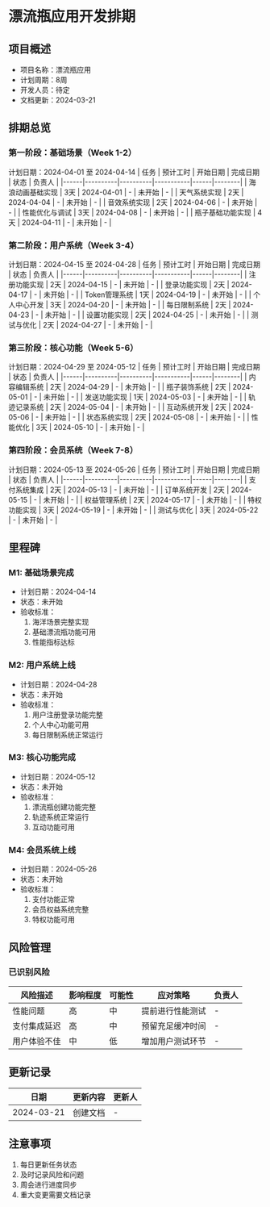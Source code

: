 # 漂流瓶应用开发排期

## 项目概述
- 项目名称：漂流瓶应用
- 计划周期：8周
- 开发人员：待定
- 文档更新：2024-03-21

## 排期总览

### 第一阶段：基础场景（Week 1-2）
计划日期：2024-04-01 至 2024-04-14
| 任务 | 预计工时 | 开始日期 | 完成日期 | 状态 | 负责人 |
|------|----------|----------|-----------|------|--------|
| 海浪动画基础实现 | 3天 | 2024-04-01 | - | 未开始 | - |
| 天气系统实现 | 2天 | 2024-04-04 | - | 未开始 | - |
| 音效系统实现 | 2天 | 2024-04-06 | - | 未开始 | - |
| 性能优化与调试 | 3天 | 2024-04-08 | - | 未开始 | - |
| 瓶子基础功能实现 | 4天 | 2024-04-11 | - | 未开始 | - |

### 第二阶段：用户系统（Week 3-4）
计划日期：2024-04-15 至 2024-04-28
| 任务 | 预计工时 | 开始日期 | 完成日期 | 状态 | 负责人 |
|------|----------|----------|-----------|------|--------|
| 注册功能实现 | 2天 | 2024-04-15 | - | 未开始 | - |
| 登录功能实现 | 2天 | 2024-04-17 | - | 未开始 | - |
| Token管理系统 | 1天 | 2024-04-19 | - | 未开始 | - |
| 个人中心开发 | 3天 | 2024-04-20 | - | 未开始 | - |
| 每日限制系统 | 2天 | 2024-04-23 | - | 未开始 | - |
| 设置功能实现 | 2天 | 2024-04-25 | - | 未开始 | - |
| 测试与优化 | 2天 | 2024-04-27 | - | 未开始 | - |

### 第三阶段：核心功能（Week 5-6）
计划日期：2024-04-29 至 2024-05-12
| 任务 | 预计工时 | 开始日期 | 完成日期 | 状态 | 负责人 |
|------|----------|----------|-----------|------|--------|
| 内容编辑系统 | 2天 | 2024-04-29 | - | 未开始 | - |
| 瓶子装饰系统 | 2天 | 2024-05-01 | - | 未开始 | - |
| 发送功能实现 | 1天 | 2024-05-03 | - | 未开始 | - |
| 轨迹记录系统 | 2天 | 2024-05-04 | - | 未开始 | - |
| 互动系统开发 | 2天 | 2024-05-06 | - | 未开始 | - |
| 状态系统实现 | 2天 | 2024-05-08 | - | 未开始 | - |
| 性能优化 | 3天 | 2024-05-10 | - | 未开始 | - |

### 第四阶段：会员系统（Week 7-8）
计划日期：2024-05-13 至 2024-05-26
| 任务 | 预计工时 | 开始日期 | 完成日期 | 状态 | 负责人 |
|------|----------|----------|-----------|------|--------|
| 支付系统集成 | 2天 | 2024-05-13 | - | 未开始 | - |
| 订单系统开发 | 2天 | 2024-05-15 | - | 未开始 | - |
| 权益管理系统 | 2天 | 2024-05-17 | - | 未开始 | - |
| 特权功能实现 | 3天 | 2024-05-19 | - | 未开始 | - |
| 测试与优化 | 3天 | 2024-05-22 | - | 未开始 | - |

## 里程碑

### M1: 基础场景完成
- 计划日期：2024-04-14
- 状态：未开始
- 验收标准：
  1. 海洋场景完整实现
  2. 基础漂流瓶功能可用
  3. 性能指标达标

### M2: 用户系统上线
- 计划日期：2024-04-28
- 状态：未开始
- 验收标准：
  1. 用户注册登录功能完整
  2. 个人中心功能可用
  3. 每日限制系统正常运行

### M3: 核心功能完成
- 计划日期：2024-05-12
- 状态：未开始
- 验收标准：
  1. 漂流瓶创建功能完整
  2. 轨迹系统正常运行
  3. 互动功能可用

### M4: 会员系统上线
- 计划日期：2024-05-26
- 状态：未开始
- 验收标准：
  1. 支付功能正常
  2. 会员权益系统完整
  3. 特权功能可用

## 风险管理

### 已识别风险
| 风险描述 | 影响程度 | 可能性 | 应对策略 | 负责人 |
|----------|----------|--------|-----------|--------|
| 性能问题 | 高 | 中 | 提前进行性能测试 | - |
| 支付集成延迟 | 高 | 中 | 预留充足缓冲时间 | - |
| 用户体验不佳 | 中 | 低 | 增加用户测试环节 | - |

## 更新记录
| 日期 | 更新内容 | 更新人 |
|------|----------|--------|
| 2024-03-21 | 创建文档 | - |

## 注意事项
1. 每日更新任务状态
2. 及时记录风险和问题
3. 周会进行进度同步
4. 重大变更需要文档记录 